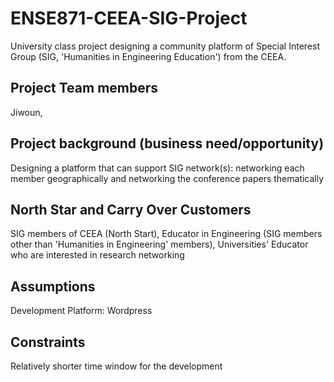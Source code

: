 # ENSE871-CEEA-SIG-Project
University class project designing a community platform of Special Interest Group (SIG, 'Humanities in Engineering Education') from the CEEA.

## Project Team members
Jiwoun, 

## Project background (business need/opportunity)
Designing a platform that can support SIG network(s): networking each member geographically and networking the conference papers thematically

## North Star and Carry Over Customers
SIG members of CEEA (North Start), Educator in Engineering (SIG members other than 'Humanities in Engineering' members), Universities' Educator who are interested in research networking

## Assumptions
Development Platform: Wordpress

## Constraints
Relatively shorter time window for the development
